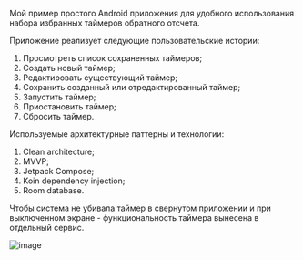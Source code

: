 Мой пример простого Android приложения для удобного использования набора избранных таймеров обратного отсчета.

Приложение реализует следующие пользовательские истории:
1. Просмотреть список сохраненных таймеров;
2. Создать новый таймер;
3. Редактировать существующий таймер;
4. Сохранить созданный или отредактированный таймер;
5. Запустить таймер;
6. Приостановить таймер;
7. Сбросить таймер.

Используемые архитектурные паттерны и технологии:
1. Clean architecture;
2. MVVP;
3. Jetpack Compose;
4. Koin dependency injection;
5. Room database.

Чтобы система не убивала таймер в свернутом приложении и при выключенном экране - функциональность таймера вынесена в отдельный сервис.

![image](https://github.com/alexander-m-ostanin/MyFavoriteTimer/assets/59962448/6401dfbb-e26d-4bd5-a8a7-a3734610b67e)
